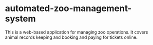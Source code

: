 # automated-zoo-management-system
This is a web-based application for managing zoo operations. It covers animal records keeping and booking and paying for tickets online.
